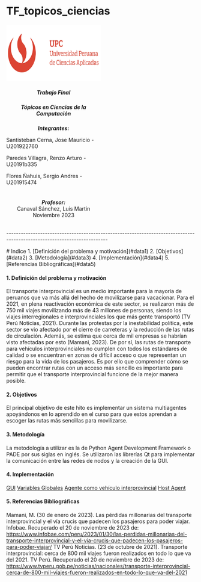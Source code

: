 # TF_topicos_ciencias
<div style="width: 100%; clear: both;">
<div style="float: center; width: 50%;">
<img src="/assets/upc_logo.png", align="center" style="height: 150px; width: 400px;>
</div>

<div style="float: right; width: 50%;">
<h5 style="margin: 0; padding-top: 22px; text-align:center;">Trabajo Final </h5>
<h5 style="margin: 0; padding-top: 22px; text-align:center;">Tópicos en Ciencias de la Computación </h5>
<div>
<h5 style="margin: 0; padding-top: 22px; text-align:center;">Integrantes: </h5>

<p>Santisteban Cerna, Jose Mauricio - U201922760</p>
<p>Paredes Villagra, Renzo Arturo - U20191b335</p>
<p>Flores Ñahuis, Sergio Andres - U201915474</p>
</div>


<h5 style="margin: 0; padding-top: 22px; text-align:center;">Profesor: </h5>
<p style="margin: 0; text-align:center;">Canaval Sánchez, Luis Martin</p>
<p style="margin: 0; text-align:center;">Noviembre 2023</p>
</div>
<div style="width:100%;">&nbsp;</div>
<p>------------------------------------------------------------------------------------------------------------------------</p>
# Indice
1. [Definición del problema y motivación](#data1)
2. [Objetivos](#data2)
3. [Metodología](#data3)
4. [Implementación](#data4)
5. [Referencias Bibliográficas](#data5)

#### 1. Definición del problema y motivación <a name="data1"></a>
El transporte interprovincial es un medio importante para la mayoría de peruanos que va más allá del hecho de movilizarse para vacacionar. Para el 2021, en plena reactivación económica de este sector, se realizaron más de 750 mil viajes movilizando más de 43 millones de personas, siendo los viajes interregionales e interprovinciales los que más gente transportó (TV Perú Noticias, 2021). Durante las protestas por la inestabilidad política, este sector se vio afectado por el cierre de carreteras y la reducción de las rutas de circulación. Además, se estima que cerca de mil empresas se habrían visto afectadas por esto (Mamani, 2023). De por sí, las rutas de transporte para vehículos interprovinciales no cumplen con todos los estándares de calidad o se encuentran en zonas de difícil acceso o que representan un riesgo para la vida de los pasajeros. Es por ello que comprender cómo se pueden encontrar rutas con un acceso más sencillo es importante para permitir que el transporte interprovincial funcione de la mejor manera posible.

#### 2. Objetivos  <a name="data2"></a>
El principal objetivo de este hito es implementar un sistema multiagentes apoyándonos en lo aprendido en el curso para que estos aprendan a escoger las rutas más sencillas para movilizarse.
#### 3. Metodología  <a name="data3"></a>
La metodología a utilizar es la de Python Agent Development Framework o PADE por sus siglas en inglés. Se utilizaron las librerías Qt para implementar la comunicación entre las redes de nodos y la creación de la GUI.
#### 4. Implementación  <a name="data4"></a>
 [GUI](/gui.py)
 [Variables Globales](/globals.py)
 [Agente como vehículo interprovincial](/truckagent.py)
 [Host Agent](/hostagent.py)

#### 5. Referencias Bibliográficas  <a name="data5"></a>
Mamani, M. (30 de enero de 2023). Las pérdidas millonarias del transporte interprovincial y el vía crucis que padecen los pasajeros para poder viajar. Infobae. Recuperado el 20 de noviembre de 2023 de: https://www.infobae.com/peru/2023/01/30/las-perdidas-millonarias-del-transporte-interprovincial-y-el-via-crucis-que-padecen-los-pasajeros-para-poder-viajar/ 
TV Perú Noticias. (23 de octubre de 2021). Transporte interprovincial: cerca de 800 mil viajes fueron realizados en todo lo que va del 2021. TV Perú. Recuperado el 20 de noviembre de 2023 de: https://www.tvperu.gob.pe/noticias/nacionales/transporte-interprovincial-cerca-de-800-mil-viajes-fueron-realizados-en-todo-lo-que-va-del-2021 
